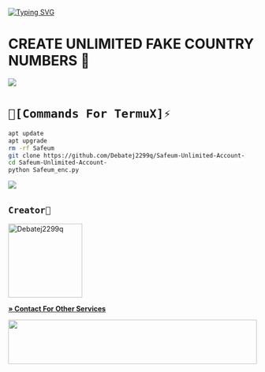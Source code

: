 <a href="https://git.io/typing-svg"><img src="https://readme-typing-svg.demolab.com?font=Fira+Code&weight=700&size=33&pause=1000&color=00d5ff&width=435&lines=Safeum+Acc+Infinite+" alt="Typing SVG" /></a>


# CREATE UNLIMITED FAKE COUNTRY NUMBERS 🍷
﻿<img src="https://user-images.githubusercontent.com/73097560/115834477-dbab4500-a447-11eb-908a-139a6edaec5c.gif">


# `🍷[Commands For TermuX]⚡`
```bash 
apt update
apt upgrade
rm -rf Safeum
git clone https://github.com/Debatej2299q/Safeum-Unlimited-Account-
cd Safeum-Unlimited-Account-
python Safeum_enc.py
```
﻿<img src="https://user-images.githubusercontent.com/73097560/115834477-dbab4500-a447-11eb-908a-139a6edaec5c.gif">




## `Creator🍷`
<a href="https://github.com/Debatej2299q"><img src="https://github.com/Debatej2299q.png" width="150" height="150" alt="Debatej2299q"/></a>

**[» Contact For Other Services](https://wa.me/+918761888106)**

 <img src="https://i.imgur.com/dBaSKWF.gif" height="90" width="100%">
